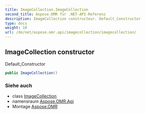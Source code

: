 ```yaml
---
title: ImageCollection.ImageCollection
second_title: Aspose.OMR für .NET-API-Referenz
description: ImageCollection constructeur. Default_Constructor
type: docs
weight: 10
url: /de/net/aspose.omr.api/imagecollection/imagecollection/
---
```

## ImageCollection constructor

Default_Constructor

```csharp
public ImageCollection()
```

### Siehe auch

* class [ImageCollection](../)
* namensraum [Aspose.OMR.Api](../../imagecollection/)
* Montage [Aspose.OMR](../../../)


